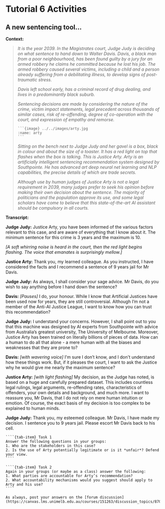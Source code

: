 # Tutorial 6 Activities

## A new sentencing tool...

**Context:**

> *It is the year 2039. In the Magistrates court, Judge Judy is deciding on what sentence to hand down to Walter Davis. Davis, a black man from a poor neighbourhood, has been found guilty by a jury for an armed robbery he claims he committed because he lost his job. The armed robbery caused several victims, including a child and a person already suffering from a debilitating illness, to develop signs of post-traumatic stress.*
> 
> *Davis left school early, has a criminal record of drug dealing, and lives in a predominantly black suburb.*
> 
> *Sentencing decisions are made by considering the nature of the crime, victim impact statements, legal precedent across thousands of similar cases, risk of re-offending, degree of co-operation with the court, and expression of empathy and remorse.*
>
> ````{sidebar} Justice Arty
> ```{image} ../../images/arty.jpg
> :name: arty
> ```
> ````
> *Sitting on the bench next to Judge Judy and her gavel is a box, black in colour and about the size of a toaster. It has a red light on top that flashes when the box is talking. This is Justice Arty. Arty is an artificially intelligent sentencing recommendation system designed by Southpointe. He has advanced art deep neural net learning and NLP capabilities, the precise details of which are trade secrets.*
> 
> *Although use by human judges of Justice Arty is not a legal requirement in 2039, many judges prefer to seek his opinion before making their own decision about the sentence. The majority of politicians and the population approve its use, and some legal scholars have come to believe that this state-of-the-art AI assistant should be compulsory in all courts.*

**Transcript:**

**Judge Judy:** Justice Arty, you have been informed of the various factors relevant to this case, and are aware of everything that I know about it. The minimum sentence for this crime is 3 years and the maximum is 10.

*[A soft whirring noise is heard in the court, then the red light begins flashing. The voice that emanates is surprisingly mellow.]*

**Justice Arty:** Thank you, my learned colleague. As you instructed, I have considered the facts and I recommend a sentence of 9 years jail for Mr Davis.

**Judge Judy:** As always, I shall consider your sage advice. Mr Davis, do you wish to say anything before I hand down the sentence?

**Davis:** *[Pauses]* I do, your honour. While I know that Artificial Justices have been used now for years, they are still controversial. Although I’m not a member of the Anti-AI Justice League, I want to know how you can trust this recommendation?

**Judge Judy:** I understand your concerns. However, I shall point out to you that this machine was designed by AI experts from Southpointe with advice from Australia’s greatest university, The University of Melbourne. Moreover, Justice Arty has been trained on literally billions of pieces of data. How can a human to do all that alone - a mere human with all the biases and weaknesses that they are prone to?

**Davis:** *[with wavering voice]* I'm sure I don’t know, and I don't understand how these things work. But, if it pleases the court, I want to ask the Justice why he would give me nearly the maximum sentence?

**Justice Arty:** *[with light flashing]* My decision, as the Judge has noted, is based on a huge and carefully prepared dataset. This includes countless legal rulings, legal arguments, re-offending rates, characteristics of offenders, your own details and background, and much more. I want to reassure you, Mr Davis, that I do not rely on mere human intuition or emotion. Of course, the exact basis of my decision is too complex to be explained to human minds.

**Judge Judy:** Thank you, my esteemed colleague. Mr Davis, I have made my decision. I sentence you to 9 years jail. Please escort Mr Davis back to his cell.

`````{tab-set}
````{tab-item} Task 1
Answer the following questions in your groups:
1. Who are the stakeholders in this case?
2. Is the use of Arty potentially legitimate or is it *unfair*? Defend your view.
````

````{tab-item} Task 2
Again in your groups (or maybe as a class) answer the following:
1. What parties are accountable for Arty’s recommendation?
2. What accountability mechanisms would you suggest should apply to Arty and his use?
````
`````

```{note}
As always, post your answers on the [forum discussion](https://canvas.lms.unimelb.edu.au/courses/151263/discussion_topics/870510).
```
